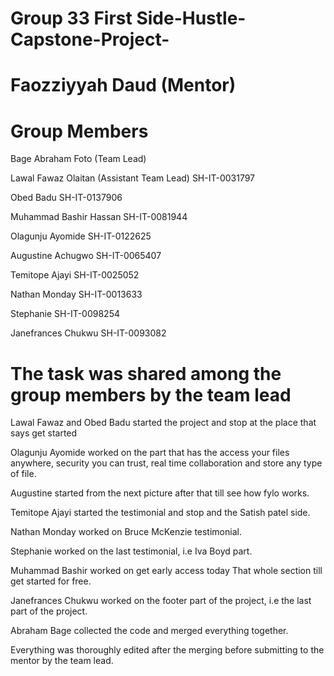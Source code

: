 
# Group 33 First Side-Hustle-Capstone-Project-

# Faozziyyah Daud (Mentor)

# Group Members

Bage Abraham Foto (Team Lead)

Lawal Fawaz Olaitan (Assistant Team Lead)
SH-IT-0031797

Obed Badu
SH-IT-0137906

Muhammad Bashir Hassan
SH-IT-0081944

Olagunju Ayomide
SH-IT-0122625

Augustine Achugwo
SH-IT-0065407

Temitope Ajayi
SH-IT-0025052

Nathan Monday
SH-IT-0013633

Stephanie
SH-IT-0098254

Janefrances Chukwu
SH-IT-0093082 

# The task was shared among the group members by the team lead

Lawal Fawaz and Obed Badu started the project and stop at the place that says get started

Olagunju Ayomide worked on the part that has the access your files anywhere, security you can trust, real time collaboration and store any type of file.

Augustine started from the next picture after that till see how fylo works.

Temitope Ajayi started the testimonial and stop and the Satish patel side.

Nathan Monday worked on Bruce McKenzie testimonial.

Stephanie worked on the last testimonial, i.e Iva Boyd part.

Muhammad Bashir worked on get early access today
That whole section till get started for free.

Janefrances Chukwu worked on the footer part of the project, i.e the last part of the project.

Abraham Bage collected the code and merged everything together.

Everything was thoroughly edited after the merging before submitting to the mentor by the team lead.


